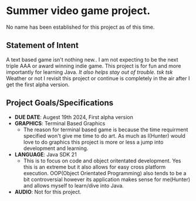 # Summer video game project.
No name has been established for this project as of this time.

## Statement of Intent

A text based game isn't nothing new.. I am not expecting to be the next triple AAA or award winning indie game. This project is for fun and more importantly for learning Java. *It also helps stay out of trouble. tsk tsk* Weather or not I revisit this project or continue is completely in the air after I get the first alpha version.

## Project Goals/Specifications
- **DUE DATE**: Augest 19th 2024, First alpha version
- **GRAPHICS**: Terminal Based Graphics
  - The reason for terminal based game is because the time requirment specified won't give me time to do art. As much as I(Hunter) would love to do graphics this project is more or less a jump into development and learning.
- **LANGUAGE**: Java SDK 21
  - This is to focus on code and object oritentated development. Yes this is an extreme but it also allows for easy cross platform execution. OOP(Object Orientated Programming) also tends to be a bit controversial however its application makes sense for me(Hunter) and allows myself to learn/dive into Java.
- **AUDIO**: Not for this project.

